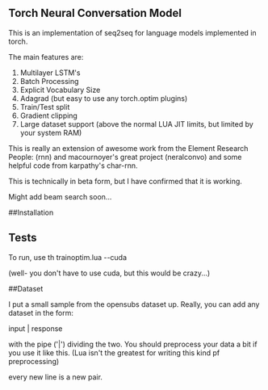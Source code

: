 ## Torch Neural Conversation Model

This is an implementation of seq2seq for language models implemented in torch.

The main features are:

1.  Multilayer LSTM's
2.  Batch Processing
3.  Explicit Vocabulary Size
4.  Adagrad (but easy to use any torch.optim plugins)
5.  Train/Test split
6.  Gradient clipping
7.  Large dataset support (above the normal LUA JIT limits, but limited by your system RAM)



This is really an extension of awesome work from the Element Research People:  (rnn) and macournoyer's great project (neralconvo) and some helpful code from karpathy's char-rnn.

This is technically in beta form, but I have confirmed that it is working.



Might add beam search soon...

##Installation

## Tests

To run, use th trainoptim.lua --cuda  

(well-  you don't have to use cuda, but this would be crazy...)

##Dataset

I put a small sample from the opensubs dataset up.  Really, you can add any dataset in the form:  

input |  response

with the pipe ('|') dividing the two.  You should preprocess your data a bit if you use it like this.  (Lua isn't the greatest for writing this kind pf preprocessing)

every new line is a new pair.   


